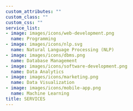 ```yaml
---
custom_attributes: ""
custom_class: ""
custom_css: ""
service_list:
- image: images/icons/web-development.png
  name: Programming
- image: images/icons/nlp.svg
  name: Natural Language Processing (NLP)
- image: images/icons/dbms.png
  name: Database Management
- image: images/icons/software-development.png
  name: Data Analytics
- image: images/icons/marketing.png
  name: Data Visualization
- image: images/icons/mobile-app.png
  name: Machine Learning
title: SERVICES
---
```

